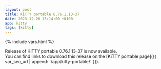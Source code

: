 ```yaml
---
layout: post
title: KiTTY portable 0.76.1.13-37
date: 2023-12-26 15:14:00 +0100
app: kitty
tags: [kitty]
---
```

{% include vars.html %}

Release of KiTTY portable 0.76.1.13-37 is now available.<br />
You can find links to download this release on the [KiTTY portable page]({{ var_seo_url | append: '/app/kitty-portable/' }}).
